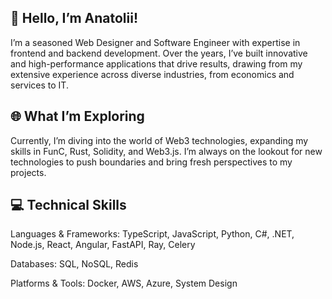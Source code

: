 ## 👋 Hello, I’m Anatolii!
I’m a seasoned Web Designer and Software Engineer with expertise in frontend and backend development. Over the years, I’ve built innovative and high-performance applications that drive results, drawing from my extensive experience across diverse industries, from economics and services to IT.

## 🌐 What I’m Exploring
Currently, I’m diving into the world of Web3 technologies, expanding my skills in FunC, Rust, Solidity, and Web3.js. I’m always on the lookout for new technologies to push boundaries and bring fresh perspectives to my projects.

## 💻 Technical Skills
Languages & Frameworks: TypeScript, JavaScript, Python, C#, .NET, Node.js, React, Angular, FastAPI, Ray, Celery

Databases: SQL, NoSQL, Redis

Platforms & Tools: Docker, AWS, Azure, System Design


<!--
**anatolii-kabanov/anatolii-kabanov** is a ✨ _special_ ✨ repository because its `README.md` (this file) appears on your GitHub profile.

Here are some ideas to get you started:

- 🔭 I’m currently working on ...
- 🌱 I’m currently learning ...
- 👯 I’m looking to collaborate on ...
- 🤔 I’m looking for help with ...
- 💬 Ask me about ...
- 📫 How to reach me: ...
- 😄 Pronouns: ...
- ⚡ Fun fact: ...
-->
